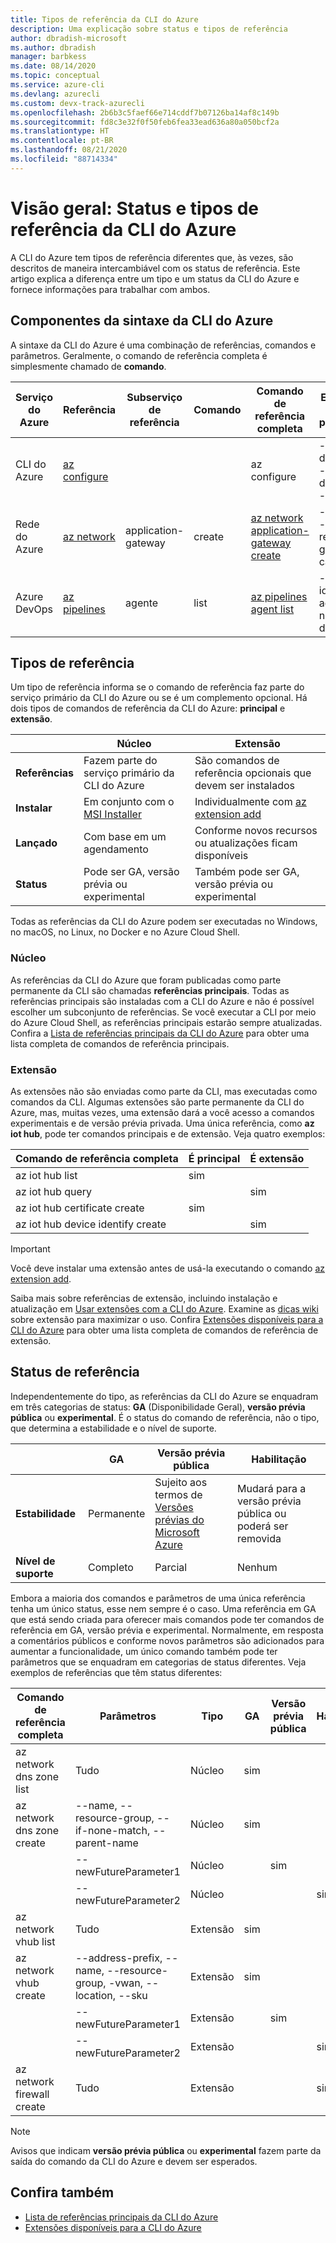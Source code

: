 ```yaml
---
title: Tipos de referência da CLI do Azure
description: Uma explicação sobre status e tipos de referência
author: dbradish-microsoft
ms.author: dbradish
manager: barbkess
ms.date: 08/14/2020
ms.topic: conceptual
ms.service: azure-cli
ms.devlang: azurecli
ms.custom: devx-track-azurecli
ms.openlocfilehash: 2b6b3c5faef66e714cddf7b07126ba14af8c149b
ms.sourcegitcommit: fd8c3e32f0f50feb6fea33ead636a80a050bcf2a
ms.translationtype: HT
ms.contentlocale: pt-BR
ms.lasthandoff: 08/21/2020
ms.locfileid: "88714334"
---
```

# <a name="overview-azure-cli-reference-types-and-status"></a>Visão geral: Status e tipos de referência da CLI do Azure

A CLI do Azure tem tipos de referência diferentes que, às vezes, são descritos de maneira intercambiável com os status de referência.  Este artigo explica a diferença entre um tipo e um status da CLI do Azure e fornece informações para trabalhar com ambos.

## <a name="azure-cli-syntax-components"></a>Componentes da sintaxe da CLI do Azure

A sintaxe da CLI do Azure é uma combinação de referências, comandos e parâmetros.  Geralmente, o comando de referência completa é simplesmente chamado de **comando**.

| Serviço do Azure | Referência | Subserviço de referência | Comando | Comando de referência completa | Exemplos de parâmetro
|-|-|-|-|-|-|
| CLI do Azure | [az configure](/cli/azure/reference-index#az-configure) | | | az configure | --defaults, --list-default, --scope
| Rede do Azure | [az network](/cli/azure/network) | application-gateway | create | [az network application-gateway create](/cli/azure/network/application-gateway#az-network-application-gateway-create) | --name, --resource-group, --capacity
| Azure DevOps | [az pipelines](/cli/azure/pipelines) | agente | list | [az pipelines agent list](/cli/azure/pipelines/agent) | --pool-id, --agent-name, --demands

## <a name="reference-types"></a>Tipos de referência

Um tipo de referência informa se o comando de referência faz parte do serviço primário da CLI do Azure ou se é um complemento opcional.  Há dois tipos de comandos de referência da CLI do Azure: **principal** e **extensão**.

|         | Núcleo  | Extensão
|-|-|-|
| **Referências** | Fazem parte do serviço primário da CLI do Azure | São comandos de referência opcionais que devem ser instalados
| **Instalar** | Em conjunto com o [MSI Installer]() | Individualmente com [az extension add]()|
| **Lançado** | Com base em um agendamento | Conforme novos recursos ou atualizações ficam disponíveis
| **Status** | Pode ser GA, versão prévia ou experimental | Também pode ser GA, versão prévia ou experimental

Todas as referências da CLI do Azure podem ser executadas no Windows, no macOS, no Linux, no Docker e no Azure Cloud Shell.

### <a name="core"></a>Núcleo

As referências da CLI do Azure que foram publicadas como parte permanente da CLI são chamadas **referências principais**.  Todas as referências principais são instaladas com a CLI do Azure e não é possível escolher um subconjunto de referências.  Se você executar a CLI por meio do Azure Cloud Shell, as referências principais estarão sempre atualizadas.  Confira a [Lista de referências principais da CLI do Azure](/cli/azure/reference-index) para obter uma lista completa de comandos de referência principais.

### <a name="extension"></a>Extensão

As extensões não são enviadas como parte da CLI, mas executadas como comandos da CLI.  Algumas extensões são parte permanente da CLI do Azure, mas, muitas vezes, uma extensão dará a você acesso a comandos experimentais e de versão prévia privada.  Uma única referência, como **az iot hub**, pode ter comandos principais e de extensão.  Veja quatro exemplos:

| Comando de referência completa | É principal | É extensão
|-|-|-|
| az iot hub list | sim |
| az iot hub query | | sim
| az iot hub certificate create | sim |
| az iot hub device identify create | | sim

> [!IMPORTANT]
> Você deve instalar uma extensão antes de usá-la executando o comando [az extension add](/cli/azure/extension#az-extension-add).

Saiba mais sobre referências de extensão, incluindo instalação e atualização em [Usar extensões com a CLI do Azure](azure-cli-extensions-overview.md).  Examine as [dicas wiki](https://github.com/Azure/azure-network-cli-extension/wiki/Tips) sobre extensão para maximizar o uso.  Confira [Extensões disponíveis para a CLI do Azure](azure-cli-extensions-list.md) para obter uma lista completa de comandos de referência de extensão.

## <a name="reference-status"></a>Status de referência

Independentemente do tipo, as referências da CLI do Azure se enquadram em três categorias de status: **GA** (Disponibilidade Geral), **versão prévia pública** ou **experimental**.  É o status do comando de referência, não o tipo, que determina a estabilidade e o nível de suporte.

| | GA  | Versão prévia pública | Habilitação
|-|-|-|-|
| **Estabilidade** | Permanente | Sujeito aos termos de [Versões prévias do Microsoft Azure](/support/legal/preview-supplemental-terms/) | Mudará para a versão prévia pública ou poderá ser removida
| **Nível de suporte** | Completo | Parcial | Nenhum

Embora a maioria dos comandos e parâmetros de uma única referência tenha um único status, esse nem sempre é o caso.  Uma referência em GA que está sendo criada para oferecer mais comandos pode ter comandos de referência em GA, versão prévia e experimental.  Normalmente, em resposta a comentários públicos e conforme novos parâmetros são adicionados para aumentar a funcionalidade, um único comando também pode ter parâmetros que se enquadram em categorias de status diferentes.  Veja exemplos de referências que têm status diferentes:

| Comando de referência completa | Parâmetros | Tipo | GA | Versão prévia pública | Habilitação
|-|-|-|-|-|-|
| az network dns zone list | Tudo | Núcleo | sim |
| az network dns zone create | --name, --resource-group, --if-none-match, --parent-name | Núcleo | sim |
|  | --newFutureParameter1 | Núcleo | | sim
|  | --newFutureParameter2 | Núcleo | | | sim
| az network vhub list | Tudo |Extensão | sim
| az network vhub create | --address-prefix, --name, --resource-group, -vwan, --location, --sku |Extensão | sim
|  | --newFutureParameter1 |Extensão | | sim
|  | --newFutureParameter2|Extensão | | | sim
| az network firewall create | Tudo | Extensão | | | sim

> [!NOTE]
> Avisos que indicam **versão prévia pública** ou **experimental** fazem parte da saída do comando da CLI do Azure e devem ser esperados.

## <a name="see-also"></a>Confira também

- [Lista de referências principais da CLI do Azure](/cli/azure/reference-index)
- [Extensões disponíveis para a CLI do Azure](azure-cli-extensions-list.md)

